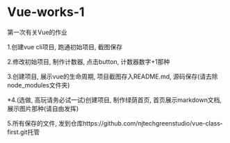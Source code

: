# Vue-works-1

第一次有关Vue的作业

1.创建vue cli项目, 跑通初始项目, 截图保存

2.修改初始项目, 制作计数器, 点击button, 计数器数字+1那种

3.创建项目, 展示vue的生命周期, 项目截图存入README.md, 源码保存(请去除node_modules文件夹)

*4.(选做, 高玩请务必试一试)创建项目, 制作绿荫首页, 首页展示markdown文档, 展示图片那种(请自由发挥)

5.所有保存的文件, 发到仓库https://github.com/njtechgreenstudio/vue-class-first.git托管
